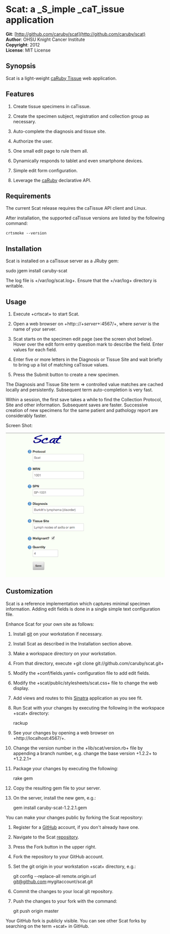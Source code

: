 Scat: a _S_imple _caT_issue application 
=============================================
**Git**:          [http://github.com/caruby/scat](http://github.com/caruby/scat)       
**Author**:       OHSU Knight Cancer Institute    
**Copyright**:    2012    
**License**:      MIT License    

Synopsis
--------
Scat is a light-weight [caRuby Tissue](http://caruby.rubyforge.org/tissue.html) web application.

Features
--------
1. Create tissue specimens in caTissue.

2. Create the specimen subject, registration and collection group as necessary.

3. Auto-complete the diagnosis and tissue site.

4. Authorize the user.

5. One small edit page to rule them all.

6. Dynamically responds to tablet and even smartphone devices.

7. Simple edit form configuration.

8. Leverage the [caRuby](http://caruby.rubyforge.org) declarative API.

Requirements
------------
The current Scat release requires the caTissue API client and Linux.

After installation, the supported caTissue versions are listed by the following command:

    crtsmoke --version                                     

Installation
------------
Scat is installed on a caTissue server as a JRuby gem:

   sudo jgem install caruby-scat

The log file is +/var/log/scat.log+. Ensure that the +/var/log+ directory is writable.

Usage
-----
1. Execute +crtscat+ to start Scat.

2. Open a web browser on +http:://+_server_+:4567/+, where _server_ is the name of your server.

3. Scat starts on the specimen edit page (see the screen shot below). Hover over the edit form
   entry question mark to describe the field. Enter values for each field.

4. Enter five or more letters in the Diagnosis or Tissue Site and wait briefly to
   bring up a list of matching caTissue values.

5. Press the Submit button to create a new specimen.

The Diagnosis and Tissue Site term => controlled value matches are cached locally and
persistently. Subsequent term auto-completion is very fast.

Within a session, the first save takes a while to find the Collection Protocol, Site and
other information. Subsequent saves are faster. Successive creation of new specimens
for the same patient and pathology report are considerably faster. 

Screen Shot:

![alt text](doc/Scat.tiff "The Scat display")

Customization
-------------
Scat is a reference implementation which captures minimal specimen information. Adding
edit fields is done in a single simple text configuration file.

Enhance Scat for your own site as follows:

1. Install [git](http://git-scm.com/) on your workstation if necessary.

2. Install Scat as described in the Installation section above. 

3. Make a workspace directory on your workstation.

4. From that directory, execute +git clone git://github.com/caruby/scat.git+

5. Modify the +conf/fields.yaml+ configuration file to add edit fields.

6. Modify the +scat/public/stylesheets/scat.css+ file to change the web display.

7. Add views and routes to this [Sinatra](http://www.sinatrarb.com/) application as you see fit.

8. Run Scat with your changes by executing the following in the workspace +scat+ directory:

      rackup

9. See your changes by opening a web browser on +http://localhost:4567/+.

11. Change the version number in the +lib/scat/version.rb+ file by appending a branch number,
    e.g. change the base version +1.2.2+ to +1.2.2.1+

10. Package your changes by executing the following:

      rake gem
      
11. Copy the resulting gem file to your server.

12. On the server, install the new gem, e.g.:

      gem install caruby-scat-1.2.2.1.gem

You can make your changes public by forking the Scat repository:

1. Register for a [GitHub](https://github.com) account, if you don't already have one.

2. Navigate to the Scat [repository](https://github.com/caruby/scat).

3. Press the Fork button in the upper right.

4. Fork the repository to your GitHub account.

5. Set the git origin in your workstation +scat+ directory, e.g.:

      git config --replace-all remote.origin.url git@github.com:mygitaccount/scat.git

6. Commit the changes to your local git repository.

7. Push the changes to your fork with the command:

    git push origin master

Your GitHub fork is publicly visible. You can see other Scat forks by searching on the
term +scat+ in GitHub.




